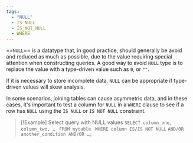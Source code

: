 ```yaml
---
tags:
  - "NULL"
  - IS_NULL
  - IS_NOT_NULL
  - WHERE
---
```

==`NULL`== is a datatype that, in good practice, should generally be avoid and reduced as much as possible, due to the value requiring special attention when constructing queries. A good way to avoid `NULL` type is to replace the value with a type-driven value such as `0`, or  `""`.

If it is necessary to store incomplete data, `NULL` can be appropriate if type-driven values will skew analysis. 

In some scenarios, joining tables can cause asymmetric data, and in these cases, it's important to test a column for `NULL` in a `WHERE` clause to see if a row has `NULL` using the `IS NULL` or `IS NOT NULL` constraint.


> [!Example] Select query with NULL values
> `SELECT column_one, column_two, … `
> `FROM mytable `
> `WHERE column IS/IS NOT NULL` 
> `AND/OR another_condition AND/OR …;`
> 
